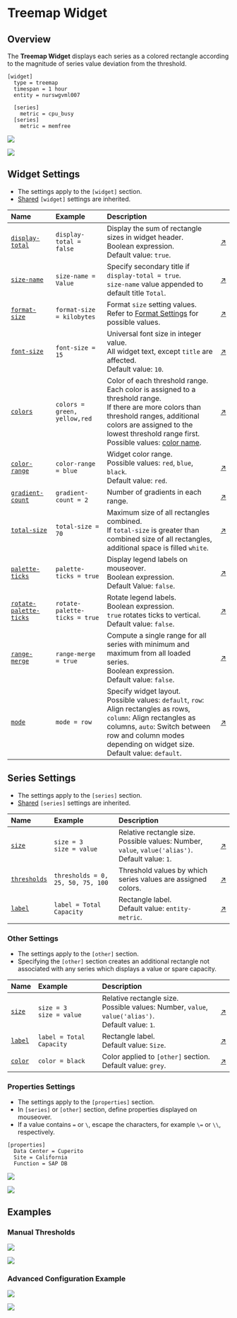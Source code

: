 # Treemap Widget

## Overview

The **Treemap Widget** displays each series as a colored rectangle according to the magnitude of series value deviation from the threshold.

```ls
[widget]
  type = treemap
  timespan = 1 hour
  entity = nurswgvml007

  [series]
    metric = cpu_busy
  [series]
    metric = memfree
```

![](./images/treemap-widget-title.png)

[![](../../images/button.png)](https://apps.axibase.com/chartlab/13b769a4)

## Widget Settings

* The settings apply to the `[widget]` section.
* [Shared](../shared/README.md#widget-settings) `[widget]` settings are inherited.

Name | Example | Description | &nbsp;
:--|:--|:--|:--
<a name="display-total"></a>[`display-total`](#display-total) |`display-total = false` |Display the sum of rectangle sizes in widget header.<br>Boolean expression.<br>Default value: `true`. |[↗](https://apps.axibase.com/chartlab/8b6c610b)
<a name="size-name"></a>[`size-name`](#size-name) |`size-name = Value` |Specify secondary title if `display-total = true`.<br>`size-name` value appended to default title `Total`. |[↗](https://apps.axibase.com/chartlab/b6f22079)
<a name="format-size"></a>[`format-size`](#format-size) |`format-size = kilobytes` |Format `size` setting values.<br>Refer to [Format Settings](../../syntax/format-settings.md) for possible values. |[↗](https://apps.axibase.com/chartlab/fa892920) |
<a name="font-size"></a>[`font-size`](#font-size) |`font-size = 15` |Universal font size in integer value.<br>All widget text, except `title` are affected.<br>Default value: `10`. |[↗](https://apps.axibase.com/chartlab/afef0605)
<a name="colors"></a>[`colors`](#colors) | `colors = green, yellow,red` | Color of each threshold range.<br>Each color is assigned to a threshold range.<br>If there are more colors than threshold ranges, additional colors are assigned to the lowest threshold range first.<br>Possible values: [color name](https://en.wikipedia.org/wiki/Web_colors).| [↗](https://apps.axibase.com/chartlab/eede9096)
<a name="color-range"></a>[`color-range`](#color-range) |`color-range = blue` |Widget color range.<br>Possible values: `red`, `blue`, `black`. <br>Default value: `red`. |[↗](https://apps.axibase.com/chartlab/f79edb4c)
<a name="gradient-count"></a>[`gradient-count`](#gradient-count) |`gradient-count = 2` |Number of gradients in each range. |[↗](https://apps.axibase.com/chartlab/aeeffb8f/16/)
<a name="total-size"></a>[`total-size`](#total-size) |`total-size = 70` |Maximum size of all rectangles combined.<br>If `total-size` is greater than combined size of all rectangles, additional space is filled `white`.|[↗](https://apps.axibase.com/chartlab/6542dddf)
<a name="palette-ticks"></a>[`palette-ticks`](#palette-ticks) | `palette-ticks = true` | Display legend labels on mouseover.<br>Boolean expression.<br>Default Value: `false`. | [↗](https://apps.axibase.com/chartlab/07fb9bac)
<a name="rotate-palette-ticks"></a>[`rotate-palette-ticks`](#rotate-palette-ticks) | `rotate-palette-ticks = true` | Rotate legend labels.<br>Boolean expression.<br>`true` rotates ticks to vertical.<br>Default value: `false`.| [↗](https://apps.axibase.com/chartlab/1401481e)
<a name="range-merge"></a>[`range-merge`](#range-merge) | `range-merge = true` | Compute a single range for all series with minimum and maximum from all loaded series.<br>Boolean expression.<br>Default value: `false`. | [↗](https://apps.axibase.com/chartlab/b28955af)
<a name="mode"></a>[`mode`](#mode) |`mode = row` |Specify widget layout.<br>Possible values: `default`, `row`: Align rectangles as rows, `column`: Align rectangles as columns, `auto`: Switch between row and column modes depending on widget size.<br>Default value: `default`. |[↗](https://apps.axibase.com/chartlab/11f02c30)

## Series Settings

* The settings apply to the `[series]` section.
* [Shared](../shared/README.md#series-settings) `[series]` settings are inherited.

Name | Example | Description | &nbsp;
:--|:--|:--|:--
<a name="size"></a>[`size`](#size)|`size = 3`<br>`size = value`|Relative rectangle size.<br>Possible values: Number, `value`, `value('alias')`.<br>Default value: `1`.|[↗](https://apps.axibase.com/chartlab/76515697)
<a name="thresholds"></a>[`thresholds`](#thresholds) | `thresholds = 0, 25, 50, 75, 100` | Threshold values by which series values are assigned colors.| [↗](https://apps.axibase.com/chartlab/9777258c)
<a name="label"></a>[`label`](#label) | `label = Total Capacity`| Rectangle label.<br>Default value: `entity-metric`. |[↗](https://apps.axibase.com/chartlab/1d1ec7aa)

### Other Settings

* The settings apply to the `[other]` section.
* Specifying the `[other]` section creates an additional rectangle not associated with any series which displays a value or spare capacity.

Name | Example | Description | &nbsp;
:--|:--|:--|:--
<a name="size"></a>[`size`](#size)|`size = 3`<br>`size = value`|Relative rectangle size.<br>Possible values: Number, `value`, `value('alias')`.<br>Default value: `1`.|[↗](https://apps.axibase.com/chartlab/529700a6)
<a name="label"></a>[`label`](#label) | `label = Total Capacity`| Rectangle label.<br>Default value: `Size`. |[↗](https://apps.axibase.com/chartlab/9777258c)
<a name="color"></a>[`color`](#color) | `color = black`| Color applied to `[other]` section.<br>Default value: `grey`.|[↗](https://apps.axibase.com/chartlab/c06aabd2)

### Properties Settings

* The settings apply to the `[properties]` section.
* In `[series]` or `[other]` section, define properties displayed on mouseover.
* If a value contains `=` or `\`, escape the characters, for example `\=` or `\\`, respectively.

```ls
[properties]
  Data Center = Cuperito
  Site = California
  Function = SAP DB
```

![](./images/series-tooltip.png)

[![](../../images/button.png)](https://apps.axibase.com/chartlab/b686fb79)

## Examples

### Manual Thresholds

![](./images/manual-thresholds.png)

[![](../../images/button.png)](https://apps.axibase.com/chartlab/9adaf9a0)

### Advanced Configuration Example

![](./images/thresholds-sizes.png)

[![](../../images/button.png)](https://apps.axibase.com/chartlab/3bedad3f)
